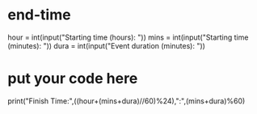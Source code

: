 # end-time

hour = int(input("Starting time (hours): "))
mins = int(input("Starting time (minutes): "))
dura = int(input("Event duration (minutes): "))

# put your code here
print("Finish Time:",((hour+(mins+dura)//60)%24),":",(mins+dura)%60)
